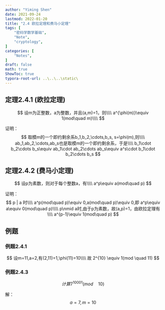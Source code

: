 ```yaml
---
author: "Yiming Shen"
date: 2021-09-24
lastmod: 2022-01-20
title: "2.4 欧拉定理和费马小定理"
tags: [
    "密码学数学基础",
    "Note",
    "cryptology",
]
categories: [
    "Notes",
]
draft: false
math: true
ShowToc: true
typora-root-url: ..\..\..\static\
---
```


## 定理2.4.1 (欧拉定理)

$$
设m为正整数，a为整数，并且(a,m)=1，则\\\\
a^{\phi(m)}\equiv 1(mod\quad m)\\\\
$$

证明：
$$
取模m的一个即约剩余系b_1,b_2,\cdots,b_s, s=\phi(m),则\\\\
ab_1,ab_2,\cdots,ab_s也是取模m的一个即约剩余系，于是\\\\
b_1\cdot b_2\cdots b_s\equiv ab_1\cdot ab_2\cdots ab_s\equiv a^s\cdot b_1\cdot b_2\cdots b_s
$$

## 定理2.4.2 (费马小定理)

$$
设p为素数，则对于每个整数a，有\\\\
a^p\equiv a(mod\quad p)
$$

证明：
$$
p | a 时\\\\
a^p(mod\quad p)\equiv 0,a(mod\quad p)\equiv 0,即 a^p\equiv a\equiv 0(mod\quad p)\\\\
p\nmid a时,由于p为素数，故(a,p)=1，由欧拉定理有\\\\
a^{p-1}\equiv 1(mod\quad p)
$$




## 例题

### 例题2.4.1 

$$
设m=11,a=2,有(2,11)=1,\phi(11)=10\\\\
故 2^{10} \equiv 1(mod \quad 11)
$$

### 例题2.4.3

$$
计算7^{10001}(mod\quad 10)
$$

解：
$$
a=7,m=10
$$
